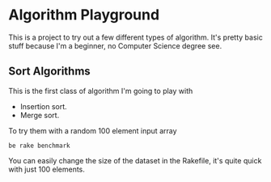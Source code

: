 # Algorithm Playground

This is a project to try out a few different types of algorithm. 
It's pretty basic stuff because I'm a beginner, no Computer Science degree see.

## Sort Algorithms

This is the first class of algorithm I'm going to play with

* Insertion sort.
* Merge sort.       

To try them with a random 100 element input array

    be rake benchmark
  
You can easily change the size of the dataset in the Rakefile, it's quite
quick with just 100 elements.
